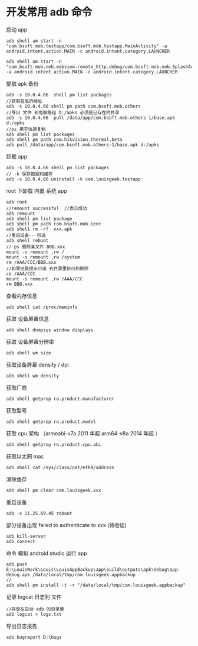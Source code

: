 # 开发常用 adb 命令

启动 app

```shell
adb shell am start -n "com.bsoft.mob.testapp/com.bsoft.mob.testapp.MainActivity" -a android.intent.action.MAIN -c android.intent.category.LAUNCHER
```

```shell
adb shell am start -n "com.bsoft.mob.neb.webview.remote_http.debug/com.bsoft.mob.neb.SplashActivity" -a android.intent.action.MAIN -c android.intent.category.LAUNCHER
```

提取 apk 备份

```shell
adb -s 10.0.4.66  shell pm list packages
//获取包名的地址
adb -s 10.0.4.66 shell pm path com.bsoft.mob.others
//导出 文件 到电脑路径 D:/apks 必须是已存在的目录
adb -s 10.0.4.66  pull /data/app/com.bsoft.mob.others-1/base.apk d:/apks
//ps 用于快速复制
adb shell pm list packages
adb shell pm path com.hikvision.thermal.beta
adb pull /data/app/com.bsoft.mob.others-1/base.apk d:/apks
```

卸载 app

```shell
adb -s 10.0.4.66 shell pm list packages
// -k 保存数据和缓存
adb -s 10.0.4.66 uninstall -k com.louisgeek.testapp
```

root 下卸载 内置 系统 app

```shell
adb root 
//remount successful  //表示成功
adb remount
adb shell pm list package
adb shell pm path com.bsoft.mob.ienr
adb shell rm -rf  xxx.apk 
//重启设备-- 可选
adb shell reboot
//-ps 删除某文件 BBB.xxx 
mount -o remount ,rw /
mount -o remount ,rw /system
rm /AAA/CCC/BBB.xxx
//如果还是提示只读 到目录里执行和删除
cd /AAA/CCC
mount -o remount ,rw /AAA/CCC
rm BBB.xxx
```

查看内存信息

```shell
adb shell cat /proc/meminfo
```

获取 设备屏幕信息

```shell
adb shell dumpsys window displays
```

获取 设备屏幕分辨率

```shell
adb shell wm size
```

获取设备屏幕 density / dpi

```shell
adb shell wm density
```

获取厂商

```shell
adb shell getprop ro.product.manufacturer
```

获取型号

```shell
adb shell getprop ro.product.model
```

获取 cpu 架构  （armeabi-v7a  2011 年起  arm64-v8a  2014 年起 ）

```
adb shell getprop ro.product.cpu.abi
```

获取以太网 mac

```shell
adb shell cat /sys/class/net/eth0/address
```

清除缓存

```shell
adb shell pm clear com.louisgeek.xxx
```

重启设备

```shell
adb -s 11.25.69.45 reboot
```

部分设备出现 failed to authenticate to xxx (待验证)

```shell
adb kill-server
adb connect
```

命令 模拟 android studio 运行 app

```shell
adb push E:\LouisWork\Louis\LouisAppBackup\app\build\outputs\apk\debug\app-debug.apk /data/local/tmp/com.louisgeek.appbackup
//
adb shell pm install -t -r "/data/local/tmp/com.louisgeek.appbackup"
```

记录 logcat 日志到 文件

```shell
//存放在启动 adb 的目录里
adb logcat > logs.txt
```

导出日志报告

```shell
adb bugreport D:\bugs
```
